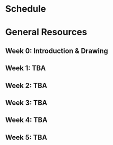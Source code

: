 # Schedule

# General Resources

## Week 0: Introduction & Drawing

## Week 1: TBA

## Week 2: TBA

## Week 3: TBA

## Week 4: TBA

## Week 5: TBA

